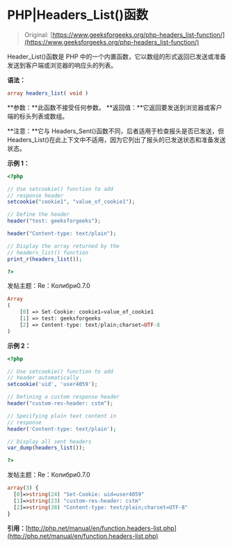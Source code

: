 # PHP|Headers_List()函数

> Original: [https://www.geeksforgeeks.org/php-headers_list-function/](https://www.geeksforgeeks.org/php-headers_list-function/)

Header_List()函数是 PHP 中的一个内置函数，它以数组的形式返回已发送或准备发送到客户端或浏览器的响应头的列表。

**语法：**

```php
array headers_list( void )
```

**参数：**此函数不接受任何参数。
**返回值：**它返回要发送到浏览器或客户端的标头列表或数组。

**注意：**它与 Headers_Sent()函数不同，后者适用于检查报头是否已发送，但 Headers_List()在此上下文中不适用，因为它列出了报头的已发送状态和准备发送状态。

**示例 1：**

```php
<?php

// Use setcookie() function to add
// response header
setcookie("cookie1", "value_of_cookie1");

// Define the header 
header("test: geeksforgeeks");

header("Content-type: text/plain");

// Display the array returned by the
// headers_list() function
print_r(headers_list());

?>
```

发帖主题：Re：Колибри0.7.0

```php
Array
(   
    [0] => Set-Cookie: cookie1=value_of_cookie1
    [1] => test: geeksforgeeks
    [2] => Content-type: text/plain;charset=UTF-8
)

```

**示例 2：**

```php
<?php

// Use setcookie() function to add 
// header automatically
setcookie('uid', 'user4059');

// Defining a custom response header
header("custom-res-header: cstm");

// Specifying plain text content in
// response
header('Content-type: text/plain');

// Display all sent headers
var_dump(headers_list());

?>
```

发帖主题：Re：Колибри0.7.0

```php
array(3) {
  [0]=>string(24) "Set-Cookie: uid=user4059"
  [1]=>string(23) "custom-res-header: cstm"
  [2]=>string(38) "Content-type: text/plain;charset=UTF-8"
}

```

**引用：**[http://php.net/manual/en/function.headers-list.php](http://php.net/manual/en/function.headers-list.php)